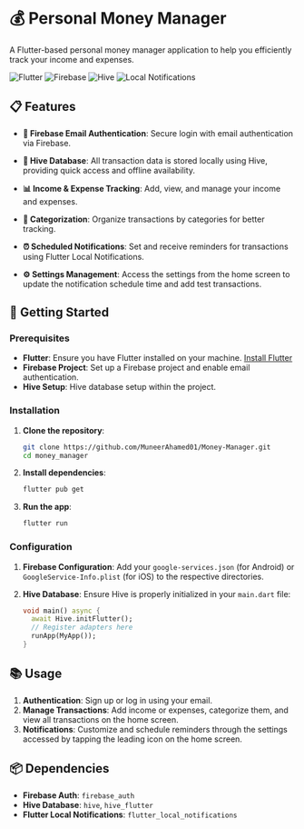 # 💰 Personal Money Manager

A Flutter-based personal money manager application to help you efficiently track your income and expenses.

![Flutter](https://img.shields.io/badge/Flutter-v3.0-blue.svg)
![Firebase](https://img.shields.io/badge/Firebase-Auth-orange.svg)
![Hive](https://img.shields.io/badge/Hive-Database-yellow.svg)
![Local Notifications](https://img.shields.io/badge/Flutter-Local%20Notifications-green.svg)

## 📋 Features

- **🔐 Firebase Email Authentication**: Secure login with email authentication via Firebase.
  
- **💾 Hive Database**: All transaction data is stored locally using Hive, providing quick access and offline availability.
  
- **📊 Income & Expense Tracking**: Add, view, and manage your income and expenses.
  
- **📂 Categorization**: Organize transactions by categories for better tracking.
  
- **⏰ Scheduled Notifications**: Set and receive reminders for transactions using Flutter Local Notifications.
  
- **⚙️ Settings Management**: Access the settings from the home screen to update the notification schedule time and add test transactions.

## 🚀 Getting Started

### Prerequisites

- **Flutter**: Ensure you have Flutter installed on your machine. [Install Flutter](https://flutter.dev/docs/get-started/install)
- **Firebase Project**: Set up a Firebase project and enable email authentication.
- **Hive Setup**: Hive database setup within the project.

### Installation

1. **Clone the repository**:
    ```bash
    git clone https://github.com/MuneerAhamed01/Money-Manager.git
    cd money_manager
    ```

2. **Install dependencies**:
    ```bash
    flutter pub get
    ```

3. **Run the app**:
    ```bash
    flutter run
    ```

### Configuration

1. **Firebase Configuration**: Add your `google-services.json` (for Android) or `GoogleService-Info.plist` (for iOS) to the respective directories.

2. **Hive Database**: Ensure Hive is properly initialized in your `main.dart` file:
    ```dart
    void main() async {
      await Hive.initFlutter();
      // Register adapters here
      runApp(MyApp());
    }
    ```

## 📚 Usage

1. **Authentication**: Sign up or log in using your email.
2. **Manage Transactions**: Add income or expenses, categorize them, and view all transactions on the home screen.
3. **Notifications**: Customize and schedule reminders through the settings accessed by tapping the leading icon on the home screen.

## 📦 Dependencies

- **Firebase Auth**: `firebase_auth`
- **Hive Database**: `hive`, `hive_flutter`
- **Flutter Local Notifications**: `flutter_local_notifications`
